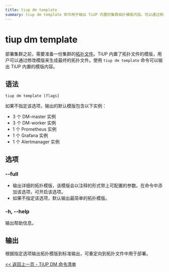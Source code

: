 ```yaml
---
title: tiup dm template
summary: tiup dm template 命令用于输出 TiUP 内置的集群拓扑模版内容。可以通过修改模版来生成最终的拓扑文件。可选的 --full 选项输出详细的拓扑模版，带上可配置的参数。输出拓扑模版到标准输出，可重定向到拓扑文件中用于部署。
---
```


# tiup dm template

部署集群之前，需要准备一份集群的[拓扑文件](/tiup/tiup-dm-topology-reference.md)。TiUP 内置了拓扑文件的模版，用户可以通过修改模版来生成最终的拓扑文件。使用 `tiup dm template` 命令可以输出 TiUP 内置的模版内容。

## 语法

```shell
tiup dm template [flags]
```

如果不指定该选项，输出的默认模版包含以下实例：

- 3 个 DM-master 实例
- 3 个 DM-worker 实例
- 1 个 Prometheus 实例
- 1 个 Grafana 实例
- 1 个 Alertmanager 实例

## 选项

### --full

- 输出详细的拓扑模版，该模版会以注释的形式带上可配置的参数。在命令中添加该选项，可开启该选项。
- 如果不指定该选项，默认输出最简单的拓扑模版。

### -h, --help

输出帮助信息。

## 输出

根据指定选项输出拓扑模版到标准输出，可重定向到拓扑文件中用于部署。

[<< 返回上一页 - TiUP DM 命令清单](/tiup/tiup-component-dm.md#命令清单)